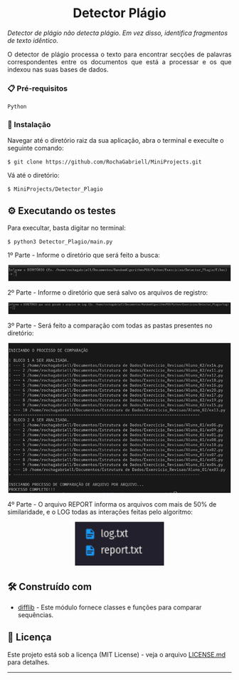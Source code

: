 <h1 align="center">Detector Plágio</h1>

_Detector de plágio não detecta plágio. Em vez disso, identifica fragmentos de texto idêntico._

<p align="justify"> O detector de plágio processa o texto para encontrar secções de palavras correspondentes entre os documentos que está a processar e os que indexou nas suas bases de dados.

### 📋 Pré-requisitos

```
Python
```

### 🔧 Instalação


Navegar até o diretório raiz da sua aplicação, abra o terminal e execulte o seguinte comando:

```
$ git clone https://github.com/RochaGabriell/MiniProjects.git
```

Vá até o diretório:

```
$ MiniProjects/Detector_Plagio
```

## ⚙️ Executando os testes

Para execultar, basta digitar no terminal:

```
$ python3 Detector_Plagio/main.py
```
1º Parte - Informe o diretório que será feito a busca:

<p align="center">
  <img src="../img/Detector_Plagio/p1.png" width="500" title="">
</p>

2º Parte - Informe o diretório que será salvo os arquivos de registro:

<p align="center">
  <img src="../img/Detector_Plagio/p2.png" width="500" title="">
</p>

3º Parte - Será feito a comparação com todas as pastas presentes no diretório:

<p align="center">
  <img src="../img/Detector_Plagio/p3.png" width="500" title="">
</p>

4º Parte - O arquivo REPORT informa os arquivos com mais de 50% de similaridade, e o LOG todas as interações feitas pelo algoritmo:

<p align="center">
  <img src="../img/Detector_Plagio/p4.png" width="200" title="">
</p>

## 🛠️ Construído com

* [difflib](https://docs.python.org/3/library/difflib.html) - Este módulo fornece classes e funções para comparar sequências.

## 📄 Licença

Este projeto está sob a licença (MIT License) - veja o arquivo [LICENSE.md](https://github.com/RochaGabriell/MiniProjects/blob/main/LICENSE) para detalhes.

---
